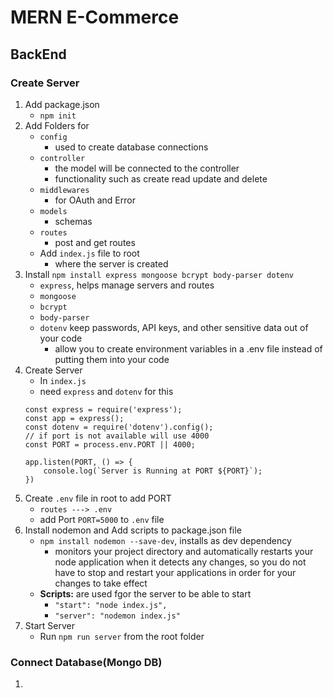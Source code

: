 # MERN E-Commerce
## BackEnd
### Create Server
1. Add package.json
    - `npm init`
2. Add Folders for 
    - `config`
        - used to create database connections
    - `controller`
        - the model will be connected to the controller
        - functionality such as create read update and delete
    - `middlewares`
        - for OAuth and Error
    - `models`
        - schemas
    - `routes`
        - post and get routes
    - Add `index.js` file to root
        - where the server is created
3. Install `npm install express mongoose bcrypt body-parser dotenv`
    - `express`, helps manage servers and routes
    - `mongoose`
    - `bcrypt`
    - `body-parser`
    - `dotenv` keep passwords, API keys, and other sensitive data out of your code
        - allow you to create environment variables in a .env file instead of putting them into your code
4. Create Server
    - In `index.js`
    - need `express` and `dotenv` for this
    ```
    const express = require('express');
    const app = express();
    const dotenv = require('dotenv').config();
    // if port is not available will use 4000
    const PORT = process.env.PORT || 4000;

    app.listen(PORT, () => {
        console.log(`Server is Running at PORT ${PORT}`);
    })
    ```
5. Create `.env` file in root to add PORT
    - `routes ---> .env`
    - add Port `PORT=5000` to `.env` file
6. Install nodemon and Add scripts to package.json file
    - `npm install nodemon --save-dev`, installs as dev dependency
        - monitors your project directory and automatically restarts your node application when it detects any changes, so you do not have to stop and restart your applications in order for your changes to take effect
    - **Scripts:** are used fgor the server to be able to start
        - `"start": "node index.js",`
        - `"server": "nodemon index.js"`
7. Start Server
    - Run `npm run server` from the root folder

### Connect Database(Mongo DB)

1. 

